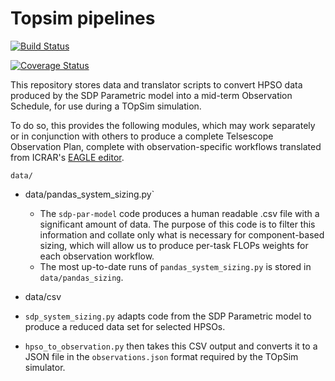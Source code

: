 # Topsim pipelines

[![Build Status](https://app.travis-ci.com/top-sim/skaworkflows.svg?branch=master)](https://app.travis-ci.com/top-sim/skaworkflows) 

[![Coverage Status](https://coveralls.io/repos/github/top-sim/skaworkflows/badge.svg)](https://coveralls.io/github/top-sim/skaworkflows) 

This repository stores data and translator scripts to convert HPSO data produced
by the SDP Parametric model into a mid-term Observation Schedule, for use
 during a TOpSim simulation. 
 
   
To do so, this provides the following modules, which may work separately or in conjunction with others to produce a complete Telsescope Observation Plan, complete with observation-specific workflows translated from ICRAR's [EAGLE editor](http://eagle.icrar.org). 

`data/`
- data/pandas_system_sizing.py`
    - The `sdp-par-model` code produces a human readable .csv file with a significant amount of data. The purpose of this code is to filter this information and collate only what is necessary for component-based sizing, which will allow us to produce per-task FLOPs weights for each observation workflow. 
    - The most up-to-date runs of `pandas_system_sizing.py` is stored in `data/pandas_sizing`.
- data/csv  

 - `sdp_system_sizing.py` adapts code from the SDP Parametric model to produce
  a reduced data set for selected HPSOs. 
 - `hpso_to_observation.py` then takes this CSV output and converts it to a
  JSON file in the `observations.json` format required by the TOpSim
   simulator.  
   

